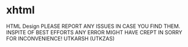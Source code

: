 # xhtml
HTML Design
PLEASE REPORT ANY ISSUES IN CASE YOU FIND THEM. INSPITE OF BEST EFFORTS ANY ERROR MIGHT HAVE CREPT IN SORRY FOR INCONVENIENCE!
UTKARSH (UTKZAS)
